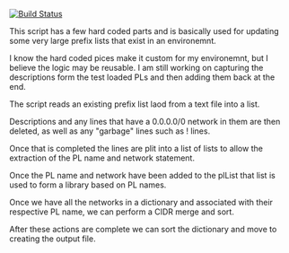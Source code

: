 [![Build Status](https://travis-ci.org/dancwilliams/Prefix_List_Script.svg?branch=master)](https://travis-ci.org/dancwilliams/Prefix_List_Script)

This script has a few hard coded parts and is basically used for updating some very large prefix lists that exist in an environemnt.

I know the hard coded pices make it custom for my environemnt, but I believe the logic may be reusable.  I am still working on
capturing the descriptions form the test loaded PLs and then adding them back at the end.

The script reads an existing prefix list laod from a text file into a list.

Descriptions and any lines that have a 0.0.0.0/0 network in them are then deleted, as well as any "garbage" lines such as ! lines.

Once that is completed the lines are plit into a list of lists to allow the extraction of the PL name and network statement.

Once the PL name and network have been added to the plList that list is used to form a library based on PL names.

Once we have all the networks in a dictionary and associated with their respective PL name, we can perform a CIDR merge and sort.

After these actions are complete we can sort the dictionary and move to creating the output file.
